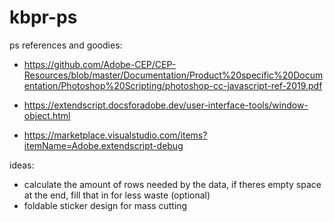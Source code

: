 # kbpr-ps

ps references and goodies:

- https://github.com/Adobe-CEP/CEP-Resources/blob/master/Documentation/Product%20specific%20Documentation/Photoshop%20Scripting/photoshop-cc-javascript-ref-2019.pdf

- https://extendscript.docsforadobe.dev/user-interface-tools/window-object.html

- https://marketplace.visualstudio.com/items?itemName=Adobe.extendscript-debug

ideas:
- calculate the amount of rows needed by the data, if theres empty space at the end, fill that in for less waste (optional)
- foldable sticker design for mass cutting